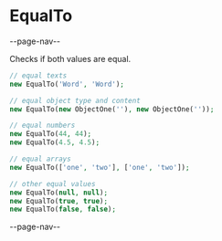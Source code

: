 # EqualTo

--page-nav--

Checks if both values ​​are equal.

```php
// equal texts
new EqualTo('Word', 'Word');

// equal object type and content
new EqualTo(new ObjectOne(''), new ObjectOne(''));

// equal numbers
new EqualTo(44, 44);
new EqualTo(4.5, 4.5);

// equal arrays
new EqualTo(['one', 'two'], ['one', 'two']);

// other equal values
new EqualTo(null, null);
new EqualTo(true, true);
new EqualTo(false, false);
```

--page-nav--
